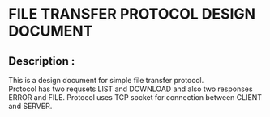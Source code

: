 # FILE TRANSFER PROTOCOL DESIGN DOCUMENT
## Description : 

This is a design document for simple file transfer protocol.  
Protocol has two requsets LIST and DOWNLOAD and also two responses ERROR and FILE. Protocol uses TCP socket
for connection between CLIENT and SERVER.

